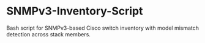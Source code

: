 # SNMPv3-Inventory-Script
Bash script for SNMPv3-based Cisco switch inventory with model mismatch detection across stack members.
